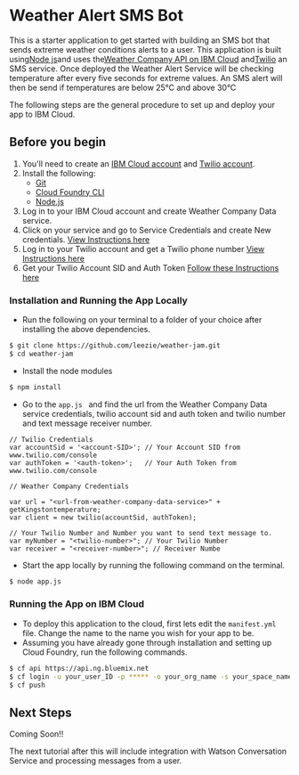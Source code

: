 
# Weather Alert SMS Bot
This is a starter application to get started with building an SMS bot that sends extreme weather conditions alerts to a user.
This application is built using[Node js]()and uses the[Weather Company API on IBM Cloud]() and[Twilio]() an SMS service. Once deployed the Weather Alert Service will be checking temperature after every five seconds for extreme values. An SMS alert will then be send if temperatures are below 25°C and above 30°C


The following steps are the general procedure to set up and deploy your app to IBM Cloud. 

## Before you begin
1. You'll need to create an [IBM Cloud account](https://console.ng.bluemix.net/registration/) and [Twilio account](https://www.twilio.com/login).
2. Install the following:
    * [Git](https://git-scm.com/downloads)
    * [Cloud Foundry CLI](https://github.com/cloudfoundry/cli#downloads)
    * [Node.js](https://nodejs.org/en/) 
3. Log in to your IBM Cloud account and create Weather Company Data service.
4. Click on your service and go to Service Credentials and create New credentials. [View Instructions here](https://console.bluemix.net/docs/services/Weather/index.html)
5. Log in to your Twilio account and get a Twilio phone number [View Instructions here](https://support.twilio.com/hc/en-us/articles/223136107-How-does-Twilio-s-Free-Trial-work-)
6. Get your Twilio Account SID and Auth Token [Follow these Instructions here](www.twilio.com/console)
### Installation and Running the App Locally

- Run the following on your terminal to a folder of your choice after installing the above dependencies.
```sh
$ git clone https://github.com/leezie/weather-jam.git
$ cd weather-jam
```
- Install the node modules 
```sh
$ npm install
```

- Go to the ```app.js ``` and find the url from the Weather Company Data service credentials, twilio account sid and auth token and twilio number and text message receiver number.

``` node js
// Twilio Credentials
var accountSid = '<account-SID>'; // Your Account SID from www.twilio.com/console
var authToken = '<auth-token>';   // Your Auth Token from www.twilio.com/console
``` 
 ``` node js
// Weather Company Credentials

var url = "<url-from-weather-company-data-service>" + getKingstontemperature;
var client = new twilio(accountSid, authToken);
 ```
 ``` node js
// Your Twilio Number and Number you want to send text message to.
var myNumber = "<twilio-number>"; // Your Twilio Number
var receiver = "<receiver-number>"; // Receiver Numbe

```

- Start the app locally by running the following command on the terminal.
```sh                 
$ node app.js 
```

### Running the App on IBM Cloud

- To deploy this application to the cloud, first lets edit the ```manifest.yml ``` file. Change the name to the name you wish for your app to be.
- Assuming you have already gone through installation and setting up Cloud Foundry, run the following commands.
```sh                  
$ cf api https://api.ng.bluemix.net
$ cf login -u your_user_ID -p ***** -o your_org_name -s your_space_name
$ cf push      
```

## Next Steps     

Coming Soon!!

The next tutorial after this will include integration with Watson Conversation Service and processing messages from a user.              